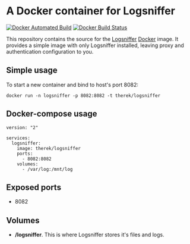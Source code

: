 # A Docker container for Logsniffer

[![Docker Automated Build](https://img.shields.io/docker/automated/therek/logsniffer.svg)](https://img.shields.io/docker/automated/therek/logsniffer.svg)
[![Docker Build Status](https://img.shields.io/docker/build/therek/logsniffer.svg)](https://img.shields.io/docker/build/therek/logsniffer.svg)

This repository contains the source for the [Logsniffer](http://www.logsniffer.com/) [Docker](https://www.docker.com) image. It provides a simple image with only Logsniffer installed, leaving proxy and authentication configuration to you.

## Simple usage

To start a new container and bind to host's port 8082:

    docker run -n logsniffer -p 8082:8082 -t therek/logsniffer

## Docker-compose usage

    version: "2"

    services:
      logsniffer:
        image: therek/logsniffer
        ports:
          - 8082:8082
        volumes:
          - /var/log:/mnt/log

## Exposed ports
* 8082

## Volumes
* **/logsniffer**. This is where Logsniffer stores it's files and logs.
